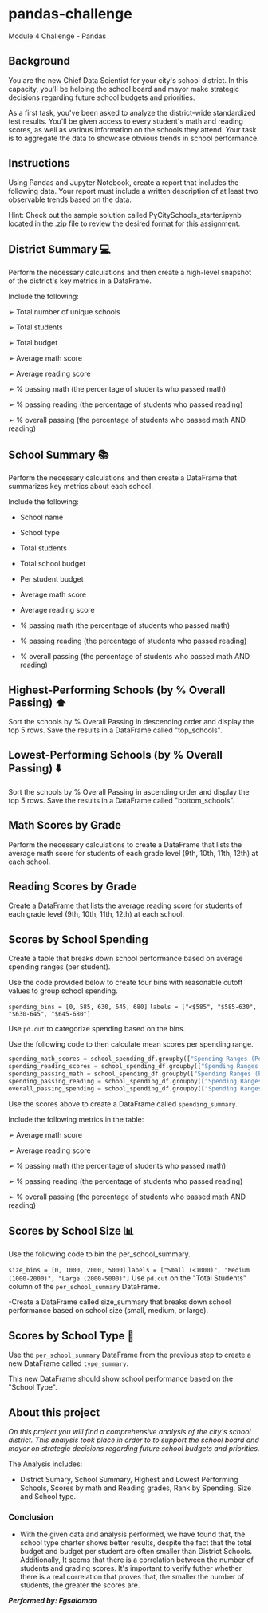 # pandas-challenge
Module 4 Challenge - Pandas

## Background
You are the new Chief Data Scientist for your city's school district. In this capacity, you'll be helping the school board and mayor make strategic decisions regarding future school budgets and priorities.

As a first task, you've been asked to analyze the district-wide standardized test results. You'll be given access to every student's math and reading scores, as well as various information on the schools they attend. Your task is to aggregate the data to showcase obvious trends in school performance.

## Instructions
Using Pandas and Jupyter Notebook, create a report that includes the following data. Your report must include a written description of at least two observable trends based on the data.

Hint: Check out the sample solution called PyCitySchools_starter.ipynb located in the .zip file to review the desired format for this assignment.

## District Summary :computer:
Perform the necessary calculations and then create a high-level snapshot of the district's key metrics in a DataFrame.

Include the following:

➢ Total number of unique schools

➢ Total students

➢ Total budget

➢ Average math score

➢ Average reading score

➢ % passing math (the percentage of students who passed math)

➢ % passing reading (the percentage of students who passed reading)

➢ % overall passing (the percentage of students who passed math AND reading)

## School Summary :books: 
Perform the necessary calculations and then create a DataFrame that summarizes key metrics about each school.

Include the following:

- School name

- School type

- Total students

- Total school budget

- Per student budget

- Average math score

- Average reading score

- % passing math (the percentage of students who passed math)

- % passing reading (the percentage of students who passed reading)

- % overall passing (the percentage of students who passed math AND reading)

## Highest-Performing Schools (by % Overall Passing) :arrow_up:

Sort the schools by % Overall Passing in descending order and display the top 5 rows.
Save the results in a DataFrame called "top_schools".

## Lowest-Performing Schools (by % Overall Passing) :arrow_down:

Sort the schools by % Overall Passing in ascending order and display the top 5 rows.
Save the results in a DataFrame called "bottom_schools".

## Math Scores by Grade

Perform the necessary calculations to create a DataFrame that lists the average math score for students of each grade level (9th, 10th, 11th, 12th) at each school.

## Reading Scores by Grade

Create a DataFrame that lists the average reading score for students of each grade level (9th, 10th, 11th, 12th) at each school.

## Scores by School Spending

Create a table that breaks down school performance based on average spending ranges (per student).

Use the code provided below to create four bins with reasonable cutoff values to group school spending.

`spending_bins = [0, 585, 630, 645, 680]`
`labels = ["<$585", "$585-630", "$630-645", "$645-680"]`

Use `pd.cut` to categorize spending based on the bins.

Use the following code to then calculate mean scores per spending range.

```python
spending_math_scores = school_spending_df.groupby(["Spending Ranges (Per Student)"])["Average Math Score"].mean()
spending_reading_scores = school_spending_df.groupby(["Spending Ranges (Per Student)"])["Average Reading Score"].mean()
spending_passing_math = school_spending_df.groupby(["Spending Ranges (Per Student)"])["% Passing Math"].mean()
spending_passing_reading = school_spending_df.groupby(["Spending Ranges (Per Student)"])["% Passing Reading"].mean()
overall_passing_spending = school_spending_df.groupby(["Spending Ranges (Per Student)"])["% Overall Passing"].mean()
```

Use the scores above to create a DataFrame called `spending_summary`.

Include the following metrics in the table:

➢ Average math score

➢ Average reading score

➢ % passing math (the percentage of students who passed math)

➢ % passing reading (the percentage of students who passed reading)

➢ % overall passing (the percentage of students who passed math AND reading)

## Scores by School Size :bar_chart:
Use the following code to bin the per_school_summary.

`size_bins = [0, 1000, 2000, 5000]`
`labels = ["Small (<1000)", "Medium (1000-2000)", "Large (2000-5000)"]`
Use `pd.cut` on the "Total Students" column of the `per_school_summary` DataFrame.

-Create a DataFrame called size_summary that breaks down school performance based on school size (small, medium, or large).

## Scores by School Type :open_file_folder:
Use the `per_school_summary` DataFrame from the previous step to create a new DataFrame called `type_summary`.

This new DataFrame should show school performance based on the "School Type".

## About this project

*On this project you will find a comprehensive analysis of the city's school district. This analysis took place in order to to support the school board and mayor on strategic decisions regarding future school budgets and priorities.*

The Analysis includes: 
- District Sumary, School Summary, Highest and Lowest Performing Schools, Scores by math and Reading grades, Rank by Spending, Size and School type.

### Conclusion

- With the given data and analysis performed, we have found that, the school type charter shows better results, despite the fact that the total budget and budget per student are often smaller than District Schools. Additionally, It seems that there is a correlation between the number of students and grading scores. It's important to verify futher whether there is a real correlation that proves that, the smaller the number of students, the greater the scores are.

***Performed by: Fgsalomao***